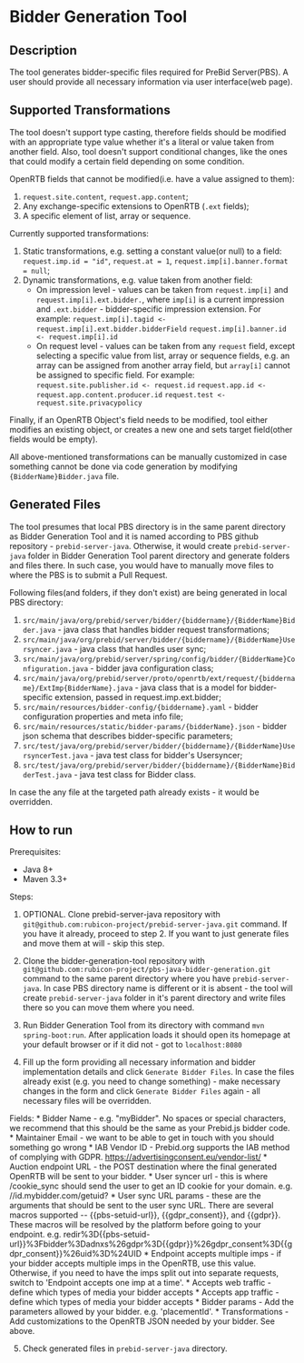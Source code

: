 # Bidder Generation Tool

## Description

The tool generates bidder-specific files required for PreBid Server(PBS). 
A user should provide all necessary information via user interface(web page).

## Supported Transformations

The tool doesn't support type casting, therefore fields should be modified with an appropriate type value whether it's a literal or value taken from another field.
Also, tool doesn't support conditional changes, like the ones that could modify a certain field depending on some condition. 

OpenRTB fields that cannot be modified(i.e. have a value assigned to them):
1. `request.site.content`, `request.app.content`;
1. Any exchange-specific extensions to OpenRTB (`.ext` fields);
1. A specific element of list, array or sequence.

Currently supported transformations:
1. Static transformations, e.g. setting a constant value(or null) to a field: 
`request.imp.id = "id"`, `request.at = 1`, `request.imp[i].banner.format = null`;
2. Dynamic transformations, e.g. value taken from another field:
    * On impression level - values can be taken from `request.imp[i]` and `request.imp[i].ext.bidder.`, 
    where `imp[i]` is a current impression and `.ext.bidder` - bidder-specific impression extension. For example: 
    `request.imp[i].tagid <- request.imp[i].ext.bidder.bidderField`
    `request.imp[i].banner.id <- request.imp[i].id`    
    * On request level - values can be taken from any `request` field, except selecting a specific value from list, 
    array or sequence fields, e.g. an array can be assigned from another array field, but `array[i]` cannot be assigned 
    to specific field. For example:
    `request.site.publisher.id <- request.id`
    `request.app.id <- request.app.content.producer.id`
    `request.test <- request.site.privacypolicy`

Finally, if an OpenRTB Object's field needs to be modified, tool either modifies an existing object, or creates a new one and sets target field(other fields would be empty).

All above-mentioned transformations can be manually customized in case something cannot be done via code generation by modifying `{BidderName}Bidder.java` file.
     
## Generated Files

The tool presumes that local PBS directory is in the same parent directory as Bidder Generation Tool and 
it is named according to PBS github repository - `prebid-server-java`. 
Otherwise, it would create `prebid-server-java` folder in Bidder Generation Tool parent directory and generate 
folders and files there. In such case, you would have to manually move files to where the PBS is to submit a Pull Request.

Following files(and folders, if they don't exist) are being generated in local PBS directory:
1. `src/main/java/org/prebid/server/bidder/{biddername}/{BidderName}Bidder.java` - java class that handles bidder request transformations;
1. `src/main/java/org/prebid/server/bidder/{biddername}/{BidderName}Usersyncer.java` - java class that handles user sync;
1. `src/main/java/org/prebid/server/spring/config/bidder/{BidderName}Configuration.java` - bidder java configuration class;
1. `src/main/java/org/prebid/server/proto/openrtb/ext/request/{biddername}/ExtImp{BidderName}.java` - java class that is a model for bidder-specific extension, passed in request.imp.ext.bidder;
1. `src/main/resources/bidder-config/{biddername}.yaml` - bidder configuration properties and meta info file;
1. `src/main/resources/static/bidder-params/{bidderName}.json` - bidder json schema that describes bidder-specific parameters;
1. `src/test/java/org/prebid/server/bidder/{biddername}/{BidderName}UsersyncerTest.java` - java test class for bidder's Usersyncer;
1. `src/test/java/org/prebid/server/bidder/{biddername}/{BidderName}BidderTest.java` - java test class for Bidder class.

In case the any file at the targeted path already exists - it would be overridden.

## How to run

Prerequisites:
- Java 8+
- Maven 3.3+

Steps:

1. OPTIONAL. Clone prebid-server-java repository with `git@github.com:rubicon-project/prebid-server-java.git` command. 
If you have it already, proceed to step 2. If you want to just generate files and move them at will - skip this step.

2. Clone the bidder-generation-tool repository with `git@github.com:rubicon-project/pbs-java-bidder-generation.git` 
command to the same parent directory where you have `prebid-server-java`. 
In case PBS directory name is different or it is absent - the tool will create `prebid-server-java` folder in 
it's parent directory and write files there so you can move them where you need.

3. Run Bidder Generation Tool from its directory with command `mvn spring-boot:run`. 
After application loads it should open its homepage at your default browser or if it did not - got to `localhost:8080`

4. Fill up the form providing all necessary information and bidder implementation details and click `Generate Bidder Files`.
In case the files already exist (e.g. you need to change something) - make necessary changes in the form and click 
`Generate Bidder Files` again - all necessary files will be overridden.

Fields:
    * Bidder Name - e.g. "myBidder". No spaces or special characters, we recommend that this should be the same as your Prebid.js bidder code.
    * Maintainer Email - we want to be able to get in touch with you should something go wrong
    * IAB Vendor ID - Prebid.org supports the IAB method of complying with GDPR. https://advertisingconsent.eu/vendor-list/
    * Auction endpoint URL - the POST destination where the final generated OpenRTB will be sent to your bidder.
    * User syncer url - this is where /cookie_sync should send the user to get an ID cookie for your domain. e.g. //id.mybidder.com/getuid?
    * User sync URL params - these are the arguments that should be sent to the user sync URL. There are several macros supported -- {{pbs-setuid-url}}, {{gdpr_consent}}, and {{gdpr}}. These macros will be resolved by the platform before going to your endpoint. e.g. redir%3D{{pbs-setuid-url}}%3Fbidder%3Dadnxs%26gdpr%3D{{gdpr}}%26gdpr_consent%3D{{gdpr_consent}}%26uid%3D%24UID
    * Endpoint accepts multiple imps - if your bidder accepts multiple imps in the OpenRTB, use this value. Otherwise, if you need to have the imps split out into separate requests, switch to 'Endpoint accepts one imp at a time'.
    * Accepts web traffic - define which types of media your bidder accepts
    * Accepts app traffic - define which types of media your bidder accepts
    * Bidder params - Add the parameters allowed by your bidder. e.g. 'placementId'.
    * Transformations - Add customizations to the OpenRTB JSON needed by your bidder. See above.

5. Check generated files in `prebid-server-java` directory.
